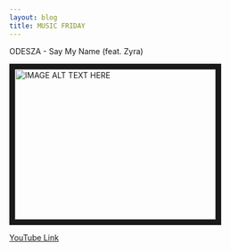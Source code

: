 ```yaml
---
layout: blog
title: MUSIC FRIDAY
---
```

ODESZA - Say My Name (feat. Zyra)

<a href="http://www.youtube.com/watch?feature=player_embedded&v=HdzI-191xhU
" target="_blank"><img src="http://img.youtube.com/vi/HdzI-191xhU/0.jpg" 
alt="IMAGE ALT TEXT HERE" width="360" height="270" border="10" /></a>

<a href="https://www.youtube.com/watch?v=HdzI-191xhU" target="_blank">YouTube Link</a>